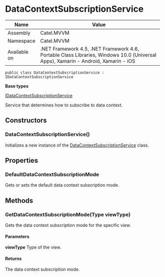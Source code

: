 

# DataContextSubscriptionService

Name|Value
---|---
Assembly|Catel.MVVM
Namespace|Catel.MVVM
Available on|.NET Framework 4.5, .NET Framework 4.6, Portable Class Libraries, Windows 10.0 (Universal Apps), Xamarin - Android, Xamarin - iOS

```
public class DataContextSubscriptionService : IDataContextSubscriptionService
```

**Base types**

[IDataContextSubscriptionService](/Catel.MVVM\Catel\MVVM\IDataContextSubscriptionService.md)


Service that determines how to subscribe to data context.



## Constructors

### DataContextSubscriptionService()

Initializes a new instance of the [DataContextSubscriptionService](#) class.



## Properties

### DefaultDataContextSubscriptionMode

Gets or sets the default data context subscription mode.



## Methods

### GetDataContextSubscriptionMode(Type viewType)

Gets the data context subscription mode for the specific view.

#### Parameters

**viewType**
Type of the view.

#### Returns

The data context subscription mode.




